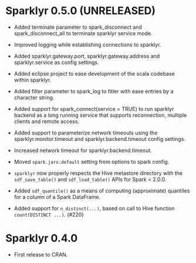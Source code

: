# Sparklyr 0.5.0 (UNRELEASED)

- Added terminate parameter to spark_disconnect and spark_disconnect_all
  to terminate sparklyr service mode.

- Improved logging while establishing connections to sparklyr.

- Added sparklyr.gateway.port, sparklyr.gateway.address and sparklyr.service as
  config settings.

- Added eclipse project to ease development of the scala codebase within 
  sparklyr.

- Added filter parameter to spark_log to fitler with ease entries by a character
  string.

- Added support for spark_connect(service = TRUE) to run sparklyr backend
  as a long running service that supports reconnection, multiple clients
  and remote access.

- Added support to parameterize network timeouts using the
  sparklyr.monitor.timeout and sparklyr.backend.timeout config settings.

- Increased network timeout for sparklyr.backend.timeout.

- Moved `spark.jars.default` setting from options to spark config.

- `sparklyr` now properly respects the Hive metastore directory with the
  `sdf_save_table()` and `sdf_load_table()` APIs for Spark < 2.0.0.

- Added `sdf_quantile()` as a means of computing (approximate) quantiles
  for a column of a Spark DataFrame.

- Added support for `n_distinct(...)`, based on call to Hive function
  `count(DISTINCT ...)`. (#220)

# Sparklyr 0.4.0

- First release to CRAN.
